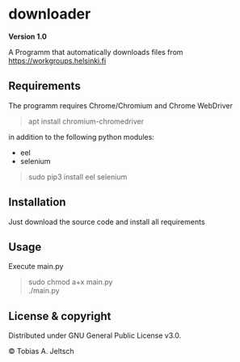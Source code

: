 # downloader

**Version 1.0**

A Programm that automatically downloads files from <https://workgroups.helsinki.fi>

## Requirements

The programm requires Chrome/Chromium and Chrome WebDriver 
> apt install chromium-chromedriver

in addition to the following python modules:

* eel
* selenium

> sudo pip3 install eel selenium

## Installation

Just download the source code and install all requirements

## Usage

Execute main.py

>sudo chmod a+x main.py\
>./main.py

## License & copyright

Distributed under GNU General Public License v3.0.

© Tobias A. Jeltsch

